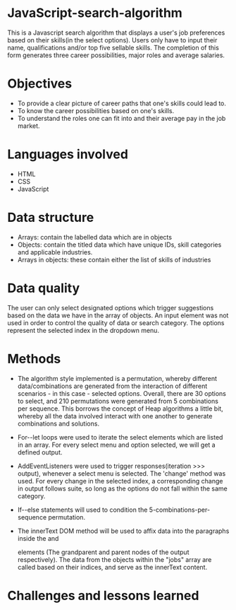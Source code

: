 # JavaScript-search-algorithm
This is a Javascript search algorithm that displays a user's job preferences based on their skills(in the select options). Users only have to input their name, qualifications and/or top five sellable skills. The completion of this form generates three career possibilities, major roles and average salaries.

# Objectives
 - To provide a clear picture of career paths that one's skills could lead to.
 - To know the career possibilities based on one's skills.
 - To understand the roles one can fit into and their average pay in the job market.

# Languages involved
 - HTML
 - CSS
 - JavaScript

# Data structure
 - Arrays: contain the labelled data which are in objects
 - Objects: contain the titled data which have unique IDs, skill categories and applicable industries.
 - Arrays in objects: these contain either the list of skills of industries 

# Data quality
The user can only select designated options which trigger suggestions based on the data we have in the array of
objects. An input element was not used in order to control the quality of data or search category. The options represent the selected index in the dropdown menu.

# Methods
 - The algorithm style implemented is a permutation, whereby different data/combinations are generated from the interaction of different scenarios - in this case - selected options. Overall, there are 30 options to select, and 210 permutations were generated from 5 combinations per sequence. This borrows the concept of Heap algorithms a little bit, whereby all the data involved interact with one another to generate combinations and solutions.

 - For--let loops were used to iterate the select elements which are listed in an array. For every select menu and option selected, we will get a defined output.

 - AddEventListeners were used to trigger responses(iteration >>> output), whenever a select menu is selected. The 'change' method was used. For every change in the selected index, a corresponding change in output follows suite, so long as the options do not fall within the same category.

 - If--else statements will used to condition the 5-combinations-per-sequence permutation.
 - The innerText DOM method will be used to affix data into the paragraphs inside the <detail> and <summary> elements (The grandparent and parent nodes of the output respectively). The data from the objects within the "jobs" array are called based on their indices, and serve as the innerText content.

# Challenges and lessons learned
